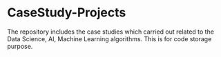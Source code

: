 # CaseStudy-Projects
The repository includes the case studies which carried out related to the Data Science, AI, Machine Learning algorithms. This is for code storage purpose.
